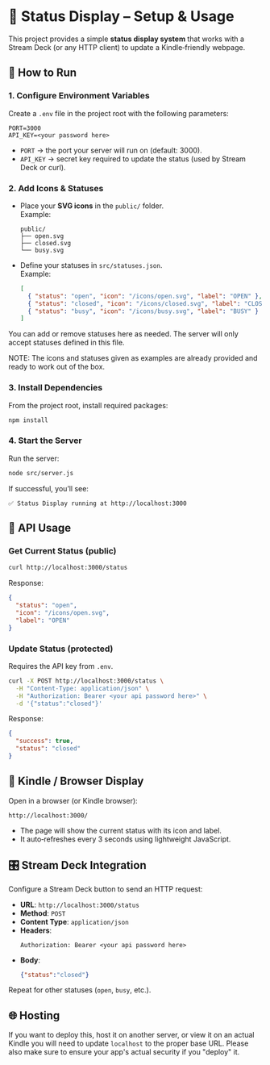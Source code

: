 # 📖 Status Display – Setup & Usage

This project provides a simple **status display system** that works with a Stream Deck (or any HTTP client) to update a Kindle‑friendly webpage.  

## 🚀 How to Run

### 1. Configure Environment Variables
Create a `.env` file in the project root with the following parameters:

```env
PORT=3000
API_KEY=<your password here>
```

- `PORT` → the port your server will run on (default: 3000).  
- `API_KEY` → secret key required to update the status (used by Stream Deck or curl).  

### 2. Add Icons & Statuses
- Place your **SVG icons** in the `public/` folder.  
  Example:
  ```
  public/
  ├── open.svg
  ├── closed.svg
  └── busy.svg
  ```

- Define your statuses in `src/statuses.json`.  
  Example:
  ```json
  [
    { "status": "open", "icon": "/icons/open.svg", "label": "OPEN" },
    { "status": "closed", "icon": "/icons/closed.svg", "label": "CLOSED" },
    { "status": "busy", "icon": "/icons/busy.svg", "label": "BUSY" }
  ]
  ```

You can add or remove statuses here as needed. The server will only accept statuses defined in this file.

NOTE: The icons and statuses given as examples are already provided and ready to work out of the box.

### 3. Install Dependencies
From the project root, install required packages:

```bash
npm install
```

### 4. Start the Server
Run the server:

```bash
node src/server.js
```

If successful, you’ll see:

```
✅ Status Display running at http://localhost:3000
```

## 📡 API Usage

### Get Current Status (public)
```bash
curl http://localhost:3000/status
```

Response:
```json
{
  "status": "open",
  "icon": "/icons/open.svg",
  "label": "OPEN"
}
```

### Update Status (protected)
Requires the API key from `.env`.

```bash
curl -X POST http://localhost:3000/status \
  -H "Content-Type: application/json" \
  -H "Authorization: Bearer <your api password here>" \
  -d '{"status":"closed"}'
```

Response:
```json
{
  "success": true,
  "status": "closed"
}
```

## 📱 Kindle / Browser Display
Open in a browser (or Kindle browser):

```
http://localhost:3000/
```

- The page will show the current status with its icon and label.  
- It auto‑refreshes every 3 seconds using lightweight JavaScript.  

## 🎛 Stream Deck Integration
Configure a Stream Deck button to send an HTTP request:

- **URL**: `http://localhost:3000/status`  
- **Method**: `POST`  
- **Content Type**: `application/json`  
- **Headers**:  
  ```
  Authorization: Bearer <your api password here>
  ```
- **Body**:  
  ```json
  {"status":"closed"}
  ```

Repeat for other statuses (`open`, `busy`, etc.).

## 🌐 Hosting
If you want to deploy this, host it on another server, or view it on an actual Kindle you will need to update `localhost` to the proper base URL. Please also make sure to ensure your app's actual security if you "deploy" it.